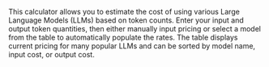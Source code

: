 This calculator allows you to estimate the cost of using various Large Language Models (LLMs) based on token counts. Enter your input and output token quantities, then either manually input pricing or select a model from the table to automatically populate the rates. The table displays current pricing for many popular LLMs and can be sorted by model name, input cost, or output cost.

<!-- Generated from commit: a065089fcdb612f83bbb83fc638056abeffbf30d -->